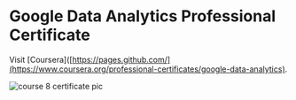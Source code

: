 # Google Data Analytics Professional Certificate
Visit [Coursera]([https://pages.github.com/](https://www.coursera.org/professional-certificates/google-data-analytics).

![course 8 certificate pic](https://user-images.githubusercontent.com/69259777/185797604-05ae4450-bd45-4085-aac6-bb5aff64ed63.PNG)


